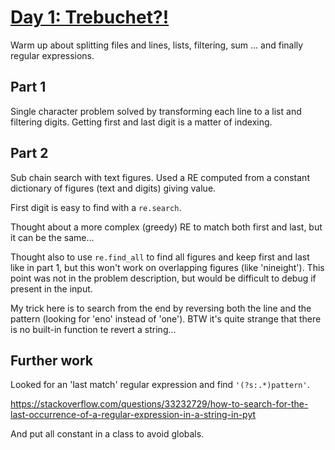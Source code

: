 # [Day 1: Trebuchet?!](https://adventofcode.com/2023/day/1)

Warm up about splitting files and lines, lists, filtering, sum ... and finally regular expressions.

## Part 1
Single character problem solved by transforming each line to a list and filtering digits. Getting first and last digit
is a matter of indexing.

## Part 2
Sub chain search with text figures. Used a RE computed from a constant dictionary of figures (text and digits) giving
value.

First digit is easy to find with a `re.search`. 

Thought about a more complex (greedy) RE to match both first and last, but it can be the same...

Thought also to use `re.find_all` to find all figures and keep first and last like in part 1, but this won't work on
overlapping figures (like 'nineight'). This point was not in the problem description, but would be difficult to debug
if present in the input.

My trick here is to search from the end by reversing both the line and the pattern (looking for 'eno' instead of 'one'). 
BTW it's quite strange that there is no built-in function te revert a string...

## Further work
Looked for an 'last match' regular expression and find `'(?s:.*)pattern'`.

https://stackoverflow.com/questions/33232729/how-to-search-for-the-last-occurrence-of-a-regular-expression-in-a-string-in-pyt

And put all constant in a class to avoid globals.
